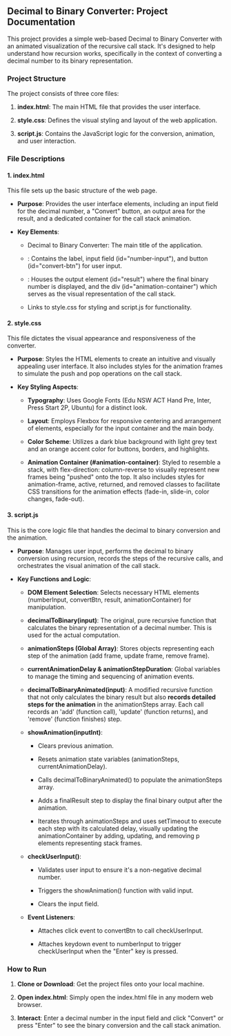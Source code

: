 Decimal to Binary Converter: Project Documentation
--------------------------------------------------

This project provides a simple web-based Decimal to Binary Converter with an animated visualization of the recursive call stack. It's designed to help understand how recursion works, specifically in the context of converting a decimal number to its binary representation.

### Project Structure

The project consists of three core files:

1.  **index.html**: The main HTML file that provides the user interface.
    
2.  **style.css**: Defines the visual styling and layout of the web application.
    
3.  **script.js**: Contains the JavaScript logic for the conversion, animation, and user interaction.
    

### File Descriptions

#### 1\. index.html

This file sets up the basic structure of the web page.

*   **Purpose**: Provides the user interface elements, including an input field for the decimal number, a "Convert" button, an output area for the result, and a dedicated container for the call stack animation.
    
*   **Key Elements**:
    
    *   Decimal to Binary Converter: The main title of the application.
        
    *   : Contains the label, input field (id="number-input"), and button (id="convert-btn") for user input.
        
    *   : Houses the output element (id="result") where the final binary number is displayed, and the div (id="animation-container") which serves as the visual representation of the call stack.
        
    *   Links to style.css for styling and script.js for functionality.
        

#### 2\. style.css

This file dictates the visual appearance and responsiveness of the converter.

*   **Purpose**: Styles the HTML elements to create an intuitive and visually appealing user interface. It also includes styles for the animation frames to simulate the push and pop operations on the call stack.
    
*   **Key Styling Aspects**:
    
    *   **Typography**: Uses Google Fonts (Edu NSW ACT Hand Pre, Inter, Press Start 2P, Ubuntu) for a distinct look.
        
    *   **Layout**: Employs Flexbox for responsive centering and arrangement of elements, especially for the input container and the main body.
        
    *   **Color Scheme**: Utilizes a dark blue background with light grey text and an orange accent color for buttons, borders, and highlights.
        
    *   **Animation Container (#animation-container)**: Styled to resemble a stack, with flex-direction: column-reverse to visually represent new frames being "pushed" onto the top. It also includes styles for animation-frame, active, returned, and removed classes to facilitate CSS transitions for the animation effects (fade-in, slide-in, color changes, fade-out).
        

#### 3\. script.js

This is the core logic file that handles the decimal to binary conversion and the animation.

*   **Purpose**: Manages user input, performs the decimal to binary conversion using recursion, records the steps of the recursive calls, and orchestrates the visual animation of the call stack.
    
*   **Key Functions and Logic**:
    
    *   **DOM Element Selection**: Selects necessary HTML elements (numberInput, convertBtn, result, animationContainer) for manipulation.
        
    *   **decimalToBinary(input)**: The original, pure recursive function that calculates the binary representation of a decimal number. This is used for the actual computation.
        
    *   **animationSteps (Global Array)**: Stores objects representing each step of the animation (add frame, update frame, remove frame).
        
    *   **currentAnimationDelay & animationStepDuration**: Global variables to manage the timing and sequencing of animation events.
        
    *   **decimalToBinaryAnimated(input)**: A modified recursive function that not only calculates the binary result but also **records detailed steps for the animation** in the animationSteps array. Each call records an 'add' (function call), 'update' (function returns), and 'remove' (function finishes) step.
        
    *   **showAnimation(inputInt)**:
        
        *   Clears previous animation.
            
        *   Resets animation state variables (animationSteps, currentAnimationDelay).
            
        *   Calls decimalToBinaryAnimated() to populate the animationSteps array.
            
        *   Adds a finalResult step to display the final binary output after the animation.
            
        *   Iterates through animationSteps and uses setTimeout to execute each step with its calculated delay, visually updating the animationContainer by adding, updating, and removing p elements representing stack frames.
            
    *   **checkUserInput()**:
        
        *   Validates user input to ensure it's a non-negative decimal number.
            
        *   Triggers the showAnimation() function with valid input.
            
        *   Clears the input field.
            
    *   **Event Listeners**:
        
        *   Attaches click event to convertBtn to call checkUserInput.
            
        *   Attaches keydown event to numberInput to trigger checkUserInput when the "Enter" key is pressed.
            

### How to Run

1.  **Clone or Download**: Get the project files onto your local machine.
    
2.  **Open index.html**: Simply open the index.html file in any modern web browser.
    
3.  **Interact**: Enter a decimal number in the input field and click "Convert" or press "Enter" to see the binary conversion and the call stack animation.
